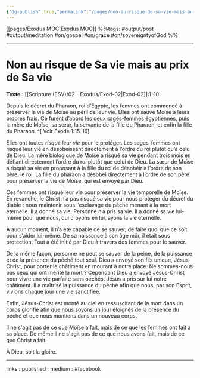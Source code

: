 ```yaml
---
{"dg-publish":true,"permalink":"/pages/non-au-risque-de-sa-vie-mais-au-prix-de-sa-vie/"}
---
```

[[pages/Exodus MOC|Exodus MOC]] %%tags: #output/post #output/meditation #on/gospel #on/grace #on/sovereigntyofGod  %%

---
# Non au risque de Sa vie mais au prix de Sa vie
**Texte** : [[Scripture (ESV)/02 - Exodus/Exod-02|Exod-02]]:1-10

Depuis le décret du Pharaon, roi d’Égypte, les femmes ont commencé à préserver la vie de Moïse au péril de leur vie. Elles ont sauvé Moïse à leurs propres frais. Ce furent d’abord les deux sages-femmes égyptiennes, puis la mère de Moïse, sa sœur, la servante de la fille du Pharaon, et enfin la fille du Pharaon. ^[ Voir Exode 1:15-16]

Elles ont toutes *risqué leur vie* pour le protéger. Les sages-femmes ont risqué leur vie en désobéissant directement à l’ordre du roi plutôt qu’à celui de Dieu. La mère biologique de Moïse a risqué sa vie pendant trois mois en défiant directement l’ordre du roi plutôt que celui de Dieu. La sœur de Moïse a risqué sa vie en proposant à la fille du roi de désobéir à l’ordre de son père, le roi. La fille du pharaon a désobéi directement à l’ordre de son père pour préserver la vie de Moïse, qui est envoyé par Dieu.

Ces femmes ont risqué leur vie pour préserver la vie temporelle de Moïse. En revanche, le Christ n’a pas risqué sa vie pour nous protéger du décret du diable : nous maintenir sous l’esclavage du péché menant à la mort éternelle. Il a donné sa vie. Personne n’a pris sa vie. Il a donné sa vie lui-même pour que nous, qui croyons en lui, ayons la vie éternelle.

À aucun moment, il n’a été capable de se sauver, de faire quoi que ce soit pour s’aider lui-même. De sa naissance à son âge mûr, il était sous protection. Tout a été initié par Dieu à travers des femmes pour le sauver.

De la même façon, personne ne peut se sauver de la peine, de la puissance et de la présence du péché tout seul. Dieu a envoyé son fils unique, Jésus-Christ, pour porter le châtiment en mourant à notre place. Ne sommes-nous pas ceux qui ont mérité la mort ? Cependant Dieu a envoyé Jésus-Christ pour vivre une vie parfaite sans péchés. Jésus a pris sur lui notre châtiment. Il a maîtrisé la puissance du péché afin que nous, par son Esprit, vivions chaque jour une vie sanctifiée. 

Enfin, Jésus-Christ est monté au ciel en ressuscitant de la mort dans un corps glorifié afin que nous soyons un jour éloignés de la présence du péché et que nous montions dans un nouveau corps. 

Il ne s'agit pas de ce que Moïse a fait, mais de ce que les femmes ont fait à sa place. De même il ne s'agit pas de ce que nous avons fait, mais de ce que Christ a fait.

À Dieu, soit la gloire.

---
links :
published :
medium : #facebook